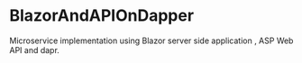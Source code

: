 # BlazorAndAPIOnDapper
Microservice implementation using Blazor server side application , ASP Web API and dapr.
